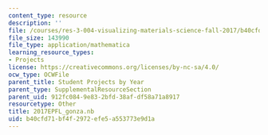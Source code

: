 ```yaml
---
content_type: resource
description: ''
file: /courses/res-3-004-visualizing-materials-science-fall-2017/b40cfd71bf4f2972efe5a553773e9d1a_2017EPFL_gonza.nb
file_size: 143990
file_type: application/mathematica
learning_resource_types:
- Projects
license: https://creativecommons.org/licenses/by-nc-sa/4.0/
ocw_type: OCWFile
parent_title: Student Projects by Year
parent_type: SupplementalResourceSection
parent_uid: 912fc084-9e83-2bfd-38af-df58a71a8917
resourcetype: Other
title: 2017EPFL_gonza.nb
uid: b40cfd71-bf4f-2972-efe5-a553773e9d1a
---
```

